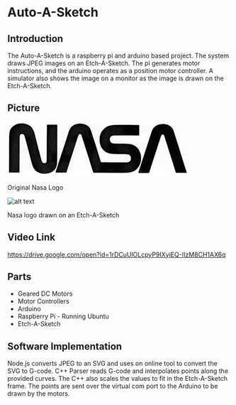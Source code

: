 # Auto-A-Sketch

## Introduction
The Auto-A-Sketch is a raspberry pi and arduino based project. The system draws JPEG images on an Etch-A-Sketch. The pi generates motor instructions, and the arduino operates as a position motor controller. A simulator also shows the image on a monitor as the image is drawn on the Etch-A-Sketch.

## Picture

![alt text](https://github.com/jondolan/auto-a-sketch/blob/master/images/nasaworm.jpg?raw=true)

Original Nasa Logo

![alt text](https://github.com/jondolan/auto-a-sketch/blob/master/images/Screen%20Shot%202018-05-01%20at%203.14.48%20PM.png?raw=true)

Nasa logo drawn on an Etch-A-Sketch

## Video Link
https://drive.google.com/open?id=1rDCuUlOLcpyP9IXyiEQ-IIzM8CH1AX6q

## Parts
* Geared DC Motors
* Motor Controllers
* Arduino
* Raspberry Pi - Running Ubuntu
* Etch-A-Sketch


## Software Implementation
Node.js converts JPEG to an SVG and uses on online tool to convert the SVG to G-code.
C++ Parser reads G-code and interpolates points along the provided curves. The C++ also scales the values to fit in the Etch-A-Sketch frame.
The points are sent over the virtual com port to the Arduino to be drawn by the motors. 
